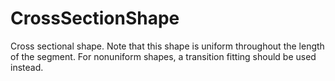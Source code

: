 CrossSectionShape
=================

Cross sectional shape. Note that this shape is uniform throughout the length of the segment. For nonuniform shapes, a transition fitting should be used instead.
